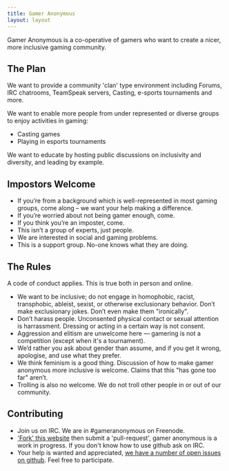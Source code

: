 ```yaml
---
title: Gamer Anonymous
layout: layout
---
```


Gamer Anonymous is a co-operative of gamers who want to create a nicer, more inclusive gaming community.

## The Plan

We want to provide a community 'clan' type environment including Forums, IRC chatrooms, TeamSpeak servers, Casting, e-sports tournaments and more.

We want to enable more people from under represented or diverse groups to enjoy activities in gaming:

- Casting games
- Playing in esports tournaments

We want to educate by hosting public discussions on inclusivity and diversity, and leading by example.


## Impostors Welcome

- If you’re from a background which is well-represented in most gaming groups, come along – we want your help making a difference.
- If you’re worried about not being gamer enough, come.
- If you think you’re an imposter, come.
- This isn’t a group of experts, just people.
- We are interested in social and gaming problems.
- This is a support group. No-one knows what they are doing.

## The Rules

A code of conduct applies. This is true both in person and online.

- We want to be inclusive; do not engage in homophobic, racist, transphobic, ableist, sexist, or otherwise exclusionary behavior. Don’t make exclusionary jokes. Don’t even make them "ironically".
- Don’t harass people. Unconsented physical contact or sexual attention is harrassment. Dressing or acting in a certain way is not consent.
- Aggression and elitism are unwelcome here — gamering is not a competition (except when it's a tournament).
- We’d rather you ask about gender than assume, and if you get it wrong, apologise, and use what they prefer.
- We think feminism is a good thing. Discussion of how to make gamer anonymous more inclusive is welcome. Claims that this "has gone too far" aren’t.
- Trolling is also no welcome. We do not troll other people in or out of our community.

## Contributing

- Join us on IRC. We are in #gameranonymous on Freenode.
- ['Fork' this website](https://github.com/gameranonymous/frontend) then submit a 'pull-request', gamer anonymous is a work in progress. If you don't know how to use github ask on IRC.
- Your help is wanted and appreciated, [we have a number of open issues on github](https://github.com/gameranonymous/frontend/issues). Feel free to participate.
